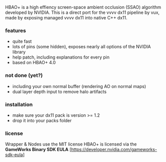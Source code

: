 HBAO+ is a high effiency screen-space ambient occlusion (SSAO) algorithm developed by NVIDIA.
This is a direct port for the vvvv dx11 pipeline by vux, made by exposing managed vvvv dx11 into native C++ dx11.

### features
* quite fast
* lots of pins (some hidden), exposes nearly all options of the NVIDIA library
* help patch, including explanations for every pin
* based on HBAO+ 4.0

### not done (yet?)
* including your own normal buffer (rendering AO on normal maps)
* dual layer depth input to remove halo artifacts

### installation
* make sure your dx11 pack is version >= 1.2
* drop it into your packs folder

### license
Wrapper & Nodes use the MIT license
HBAO+ is licensed via the __GameWorks Binary SDK EULA__  [https://developer.nvidia.com/gameworks-sdk-eula]

